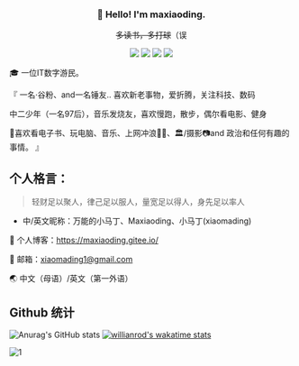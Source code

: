 

 <h3 align="center" dir="auto"><g-emoji class="g-emoji" alias="wave" fallback-src="https://github.githubassets.com/images/icons/emoji/unicode/1f44b.png">👋</g-emoji> Hello! <span title="I'm not Sonic! I just love Sonic, you know?">I'm maxiaoding.</span></h3>
<p align="center" dir="auto"><del>多读书，多打球</del>（误</p>
<p align="center" dir="auto">
  <a href="/" rel="nofollow"><img src="https://camo.githubusercontent.com/2c0ca7b4ff4db1947f20a3c0e52394fd77843f4fc0587ce76f03ec94c1a71f33/68747470733a2f2f696d672e736869656c64732e696f2f62616467652f426c6f672d3030373341413f6c6f676f3d576f72645072657373267374796c653d666c61742d737175617265" data-canonical-src="https://img.shields.io/badge/Blog-0073AA?logo=WordPress&amp;style=flat-square" style="max-width: 100%;"></a> 
  <a href="/" rel="nofollow"><img src="https://camo.githubusercontent.com/59a8a794663828ea11fc0b27dcb5c87712c4a2a7a7feeaaad131b117d2ccbd24/68747470733a2f2f696d672e736869656c64732e696f2f62616467652f64796e616d69632f6a736f6e3f7374796c653d666c61742d737175617265266c6f676f3d62696c6962696c69266c6162656c3d42696c6962696c692671756572793d646174612e666f6c6c6f7765722675726c3d68747470732533412532462532466170692e62696c6962696c692e636f6d2532467825324672656c6174696f6e25324673746174253346766d6964253344313936383333332532366a736f6e702533446a736f6e70" data-canonical-src="https://img.shields.io/badge/dynamic/json?style=flat-square&amp;logo=bilibili&amp;label=Bilibili&amp;query=data.follower&amp;url=https%3A%2F%2Fapi.bilibili.com%2Fx%2Frelation%2Fstat%3Fvmid%3D1968333%26jsonp%3Djsonp" style="max-width: 100%;"></a> 
  <a href="/" rel="nofollow"><img src="https://camo.githubusercontent.com/9216001f93ed98e43dd138f8f769cafff4c8e5356ff6345268294ac86e931d40/68747470733a2f2f696d672e736869656c64732e696f2f62616467652f537465616d2d3233323336313f6c6f676f3d537465616d267374796c653d666c61742d737175617265" data-canonical-src="https://img.shields.io/badge/Steam-232361?logo=Steam&amp;style=flat-square" style="max-width: 100%;"></a> 
  <a href="/" rel="nofollow"><img src="https://camo.githubusercontent.com/8c43dc5d2e19c552bfa7eef748b51571f292199e932cb8523f3c0d70bc3bd553/68747470733a2f2f696d672e736869656c64732e696f2f62616467652f50697869762d6666666666663f6c6f676f3d5069786976267374796c653d666c61742d737175617265" data-canonical-src="https://img.shields.io/badge/Pixiv-ffffff?logo=Pixiv&amp;style=flat-square" style="max-width: 100%;"></a>
</p>


🎓 一位IT数字游民。




『
一名·谷粉、and一名锤友..
喜欢新老事物，爱折腾，关注科技、数码

中二少年（一名97后），音乐发烧友，喜欢慢跑，散步，偶尔看电影、健身

🌊喜欢看电子书、玩电脑、音乐、上网冲浪🏄🏿、🏛️/摄影📷and 政治和任何有趣的事情。
』

## 个人格言：
> 轻财足以聚人，律己足以服人，量宽足以得人，身先足以率人
> 
- 中/英文昵称：万能的小马丁、Maxiaoding、小马丁(xiaomading)

🤩 个人博客：https://maxiaoding.gitee.io/

📮 邮箱：xiaomading1@gmail.com

🌏 中文（母语）/英文（第一外语）



## Github 统计
![Anurag's GitHub stats](https://github-readme-stats.vercel.app/api?username=maxiaoding&show_icons=true&theme=radical) 
[![willianrod's wakatime stats](https://github-readme-stats.vercel.app/api/wakatime?username=maxiaoding)](https://github.com/anuraghazra/github-readme-stats)




![1](https://user-images.githubusercontent.com/32575151/141263431-61e68fe9-0ce9-4d78-a347-179c60356eb4.jpg)




